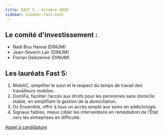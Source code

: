 ```yaml
---
title: FAST 5 - Octobre 2020
sidebar: sidebar-fast.html
---
```


## **Le comité d'investissement :**
- Nadi Bou Hanna (DINUM)
- Jean-Séverin Lair (DINUM)
- Florian Delezenne (DINUM)

## **Les lauréats Fast 5:**
1. MobiliC, simplifier le suivi et le respect du temps de travail des travailleurs mobiles.
2. DomiFa, faciliter l’accès aux droits pour les personnes sans domicile stable, en simplifiant la gestion de la domiciliation.
3. Oz Ensemble, offrir à tous un accès simple aux soins en addictologie.
4. Signaux faibles, mieux cibler les interventions en remédiation de l’État vers les entreprises en difficulté.

[Appel à candidature](https://blog.beta.gouv.fr/dinsic/2020/10/12/decouvrez-les-laureats-du-fast-5-candidatez-au-fast-6/)
